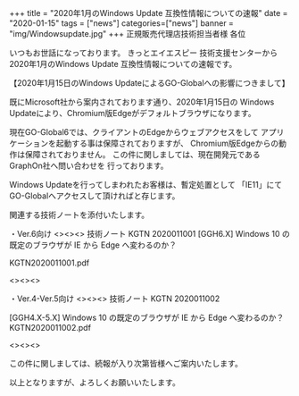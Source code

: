 +++
title = "2020年1月のWindows Update 互換性情報についての速報"
date = "2020-01-15"
tags = ["news"]
categories=["news"]
banner = "img/Windowsupdate.jpg"
+++
正規販売代理店技術担当者様 各位

いつもお世話になっております。
きっとエイエスピー 技術支援センターから2020年1月のWindows Update
互換性情報についての速報です。
<!--more-->
【2020年1月15日のWindows UpdateによるGO-Globalへの影響につきまして】

既にMicrosoft社から案内されております通り、2020年1月15日の
Windows Updateにより、Chromium版Edgeがデフォルトブラウザになります。

現在GO-Global6では、クライアントのEdgeからウェブアクセスをして
アプリケーションを起動する事は保障されておりますが、
Chromium版Edgeからの動作は保障されておりません。
この件に関しましては、現在開発元であるGraphOn社へ問い合わせを
行っております。

Windows Updateを行ってしまわれたお客様は、暫定処置として
「IE11」にてGO-Globalへアクセスして頂ければと存じます。

関連する技術ノートを添付いたします。

・Ver.6向け
<><><>
技術ノート KGTN 2020011001
[GGH6.X] Windows 10 の既定のブラウザが IE から Edge へ変わるのか？

KGTN2020011001.pdf

<><><>

・Ver.4-Ver.5向け
<><><>
技術ノート KGTN 2020011002

[GGH4.X-5.X] Windows 10 の既定のブラウザが IE から Edge へ変わるのか？
KGTN2020011002.pdf

<><><>

この件に関しましては、続報が入り次第皆様へご案内いたします。

以上となりますが、よろしくお願いいたします。
